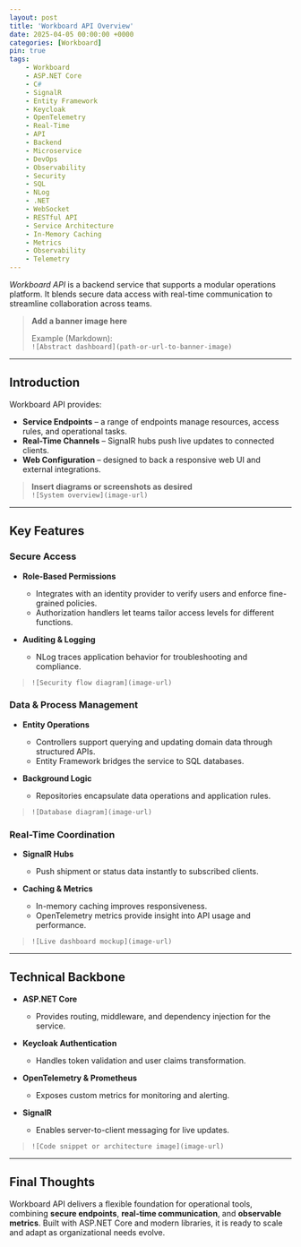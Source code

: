 ```yaml
---
layout: post
title: 'Workboard API Overview'
date: 2025-04-05 00:00:00 +0000
categories: [Workboard]
pin: true
tags:
    - Workboard
    - ASP.NET Core
    - C#
    - SignalR
    - Entity Framework
    - Keycloak
    - OpenTelemetry
    - Real-Time
    - API
    - Backend
    - Microservice
    - DevOps
    - Observability
    - Security
    - SQL
    - NLog
    - .NET
    - WebSocket
    - RESTful API
    - Service Architecture
    - In-Memory Caching
    - Metrics
    - Observability
    - Telemetry
---
```


_Workboard API_ is a backend service that supports a modular operations platform. It blends secure data access with real-time communication to streamline collaboration across teams.

> **Add a banner image here**
>
> Example (Markdown):  
> `![Abstract dashboard](path-or-url-to-banner-image)`

---

## Introduction

Workboard API provides:

-   **Service Endpoints** – a range of endpoints manage resources, access rules, and operational tasks.
-   **Real-Time Channels** – SignalR hubs push live updates to connected clients.
-   **Web Configuration** – designed to back a responsive web UI and external integrations.

> **Insert diagrams or screenshots as desired**  
> `![System overview](image-url)`

---

## Key Features

### Secure Access

-   **Role-Based Permissions**

    -   Integrates with an identity provider to verify users and enforce fine-grained policies.
    -   Authorization handlers let teams tailor access levels for different functions.

-   **Auditing & Logging**
    -   NLog traces application behavior for troubleshooting and compliance.

> `![Security flow diagram](image-url)`

### Data & Process Management

-   **Entity Operations**

    -   Controllers support querying and updating domain data through structured APIs.
    -   Entity Framework bridges the service to SQL databases.

-   **Background Logic**
    -   Repositories encapsulate data operations and application rules.

> `![Database diagram](image-url)`

### Real-Time Coordination

-   **SignalR Hubs**

    -   Push shipment or status data instantly to subscribed clients.

-   **Caching & Metrics**
    -   In-memory caching improves responsiveness.
    -   OpenTelemetry metrics provide insight into API usage and performance.

> `![Live dashboard mockup](image-url)`

---

## Technical Backbone

-   **ASP.NET Core**

    -   Provides routing, middleware, and dependency injection for the service.

-   **Keycloak Authentication**

    -   Handles token validation and user claims transformation.

-   **OpenTelemetry & Prometheus**

    -   Exposes custom metrics for monitoring and alerting.

-   **SignalR**
    -   Enables server-to-client messaging for live updates.

> `![Code snippet or architecture image](image-url)`

---

## Final Thoughts

Workboard API delivers a flexible foundation for operational tools, combining **secure endpoints**, **real-time communication**, and **observable metrics**. Built with ASP.NET Core and modern libraries, it is ready to scale and adapt as organizational needs evolve.
